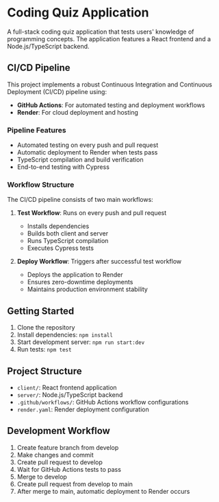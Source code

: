 # Coding Quiz Application

A full-stack coding quiz application that tests users' knowledge of programming concepts. The application features a React frontend and a Node.js/TypeScript backend.

## CI/CD Pipeline

This project implements a robust Continuous Integration and Continuous Deployment (CI/CD) pipeline using:

- **GitHub Actions**: For automated testing and deployment workflows
- **Render**: For cloud deployment and hosting

### Pipeline Features

- Automated testing on every push and pull request
- Automatic deployment to Render when tests pass
- TypeScript compilation and build verification
- End-to-end testing with Cypress

### Workflow Structure

The CI/CD pipeline consists of two main workflows:

1. **Test Workflow**: Runs on every push and pull request
   - Installs dependencies
   - Builds both client and server
   - Runs TypeScript compilation
   - Executes Cypress tests

2. **Deploy Workflow**: Triggers after successful test workflow
   - Deploys the application to Render
   - Ensures zero-downtime deployments
   - Maintains production environment stability

## Getting Started

1. Clone the repository
2. Install dependencies: `npm install`
3. Start development server: `npm run start:dev`
4. Run tests: `npm test`

## Project Structure

- `client/`: React frontend application
- `server/`: Node.js/TypeScript backend
- `.github/workflows/`: GitHub Actions workflow configurations
- `render.yaml`: Render deployment configuration




## Development Workflow

1. Create feature branch from develop
2. Make changes and commit
3. Create pull request to develop
4. Wait for GitHub Actions tests to pass
5. Merge to develop
6. Create pull request from develop to main
7. After merge to main, automatic deployment to Render occurs

